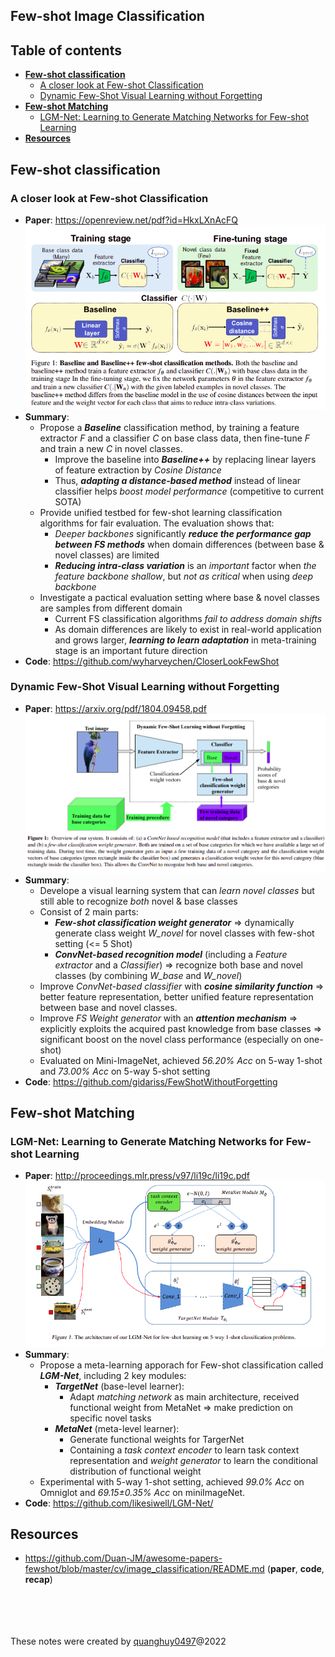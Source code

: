 ## Few-shot Image Classification <!-- omit in toc -->

## Table of contents <!-- omit in toc -->

- [**Few-shot classification**](#few-shot-classification)
	- [A closer look at Few-shot Classification](#a-closer-look-at-few-shot-classification)
	- [Dynamic Few-Shot Visual Learning without Forgetting](#dynamic-few-shot-visual-learning-without-forgetting)
- [**Few-shot Matching**](#few-shot-matching)
	- [LGM-Net: Learning to Generate Matching Networks for Few-shot Learning](#lgm-net-learning-to-generate-matching-networks-for-few-shot-learning)
- [**Resources**](#resources)

## **Few-shot classification**
### A closer look at Few-shot Classification
+ **Paper**: https://openreview.net/pdf?id=HkxLXnAcFQ  
	![](Images/Baseline_FSC.png)  
+ **Summary**:
    - Propose a **_Baseline_** classification method, by training a feature extractor _F_ and a classifier _C_ on base class data, then fine-tune _F_ and train a new _C_ in novel classes.
        - Improve the baseline into **_Baseline++_** by replacing linear layers of feature extraction by _Cosine Distance_
        - Thus, **_adapting a distance-based method_** instead of linear classifier helps _boost model performance_ (competitive to current SOTA)
    - Provide unified testbed for few-shot learning classification algorithms for fair evaluation. The evaluation shows that:
        - _Deeper backbones_ significantly **_reduce the performance gap between FS methods_** when domain differences (between base & novel classes) are limited
		- **_Reducing intra-class variation_** is an _important_ factor when _the feature backbone shallow_, but _not as critical_ when using _deep backbone_
    - Investigate a pactical evaluation setting where base & novel classes are samples from different domain
		- Current FS classification algorithms _fail to address domain shifts_
		- As domain differences are likely to exist in real-world application and grows larger, **_learning to learn adaptation_** in meta-training stage is an important future direction
+ **Code**: https://github.com/wyharveychen/CloserLookFewShot

### Dynamic Few-Shot Visual Learning without Forgetting
+ **Paper**: https://arxiv.org/pdf/1804.09458.pdf  
	![](Images/Dynamic_FSL_without_Forgetting.png)  
+ **Summary**:
	+ Develope a visual learning system that can _learn novel classes_ but still able to recognize _both_ novel & base classes
	+ Consist of 2 main parts:
    	- **_Few-shot classification weight generator_** => dynamically generate class weight _W_novel_ for novel classes with few-shot setting (<= 5 Shot)
    	- **_ConvNet-based recognition model_** (including a _Feature extractor_ and a _Classifier_) => recognize both base and novel classes (by combining _W_base_ and _W_novel_)
    + Improve _ConvNet-based classifier_ with **_cosine similarity function_** => better feature representation, better unified feature representation between base and novel classes.
    + Improve _FS Weight generator_ with an **_attention mechanism_** => explicitly exploits the acquired past knowledge from base classes => significant boost on the novel class performance (especially on one-shot)
	+ Evaluated on Mini-ImageNet, achieved _56.20% Acc_ on 5-way 1-shot and _73.00% Acc_ on 5-way 5-shot setting
+ **Code**: https://github.com/gidariss/FewShotWithoutForgetting

## **Few-shot Matching**
### LGM-Net: Learning to Generate Matching Networks for Few-shot Learning
 + **Paper**: http://proceedings.mlr.press/v97/li19c/li19c.pdf  
	![](Images/LGM-Net.png)  
 + **Summary**:
    - Propose a meta-learning apporach for Few-shot classification called **_LGM-Net_**, including 2 key modules:
        - **_TargetNet_** (base-level learner): 
			- Adapt _matching network_ as main architecture, received functional weight from MetaNet => make prediction on specific novel tasks
        - **_MetaNet_** (meta-level learner):
          - Generate functional weights for TargerNet
          - Containing a _task context encoder_ to learn task context representation and _weight generator_ to learn the conditional distribution of functional weight
    - Experimental with 5-way 1-shot setting, achieved _99.0% Acc_ on Omniglot and _69.15±0.35% Acc_ on miniImageNet.
+ **Code**: https://github.com/likesiwell/LGM-Net/

## **Resources**
+ https://github.com/Duan-JM/awesome-papers-fewshot/blob/master/cv/image_classification/README.md (**paper**, **code**, **recap**)










<br><br>
<br><br>
These notes were created by [quanghuy0497](https://quanghuy0497.github.io/)@2022